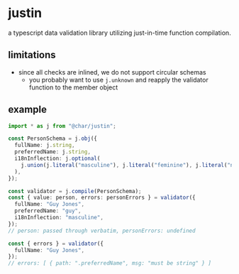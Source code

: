 # justin

a typescript data validation library utilizing just-in-time function compilation.

## limitations

- since all checks are inlined, we do not support circular schemas
  - you probably want to use `j.unknown` and reapply the validator function to the member object

## example

```typescript
import * as j from "@char/justin";

const PersonSchema = j.obj({
  fullName: j.string,
  preferredName: j.string,
  i18nInflection: j.optional(
    j.union(j.literal("masculine"), j.literal("feminine"), j.literal("neutral")),
  ),
});

const validator = j.compile(PersonSchema);
const { value: person, errors: personErrors } = validator({
  fullName: "Guy Jones",
  preferredName: "guy",
  i18nInflection: "masculine",
});
// person: passed through verbatim, personErrors: undefined

const { errors } = validator({
  fullName: "Guy Jones",
});
// errors: [ { path: ".preferredName", msg: "must be string" } ]
```
